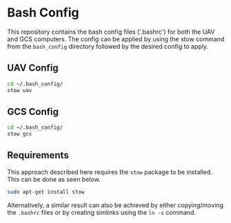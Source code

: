 # Bash Config
This repository contains the bash config files ('.bashrc') for both the UAV and GCS computers.
The config can be applied by using the stow command from the `bash_config` directory followed by the desired config to apply.

## UAV Config
```bash
cd ~/.bash_config/
stow uav
```

## GCS Config
```bash
cd ~/.bash_config/
stow gcs
```

## Requirements
This approach described here requires the `stow` package to be installed. This can be done as seen below.
```bash
sudo apt-get install stow
```

Alternatively, a similar result can also be achieved by either copying/moving the `.bashrc` files or by creating simlinks using the `ln -s` command.
